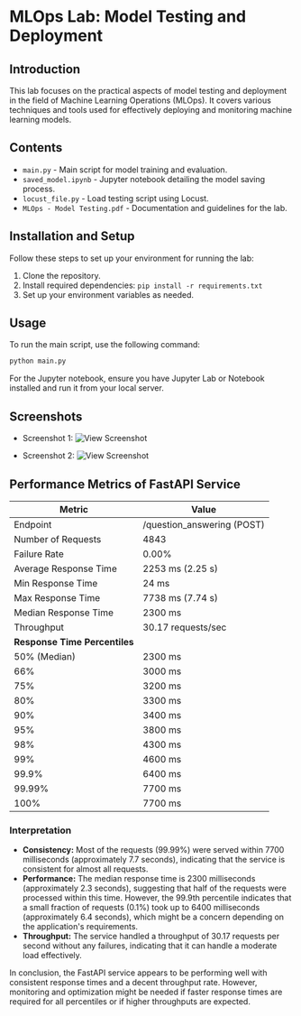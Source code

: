 
# MLOps Lab: Model Testing and Deployment

## Introduction
This lab focuses on the practical aspects of model testing and deployment in the field of Machine Learning Operations (MLOps). It covers various techniques and tools used for effectively deploying and monitoring machine learning models.

## Contents
- `main.py` - Main script for model training and evaluation.
- `saved_model.ipynb` - Jupyter notebook detailing the model saving process.
- `locust_file.py` - Load testing script using Locust.
- `MLOps - Model Testing.pdf` - Documentation and guidelines for the lab.

## Installation and Setup
Follow these steps to set up your environment for running the lab:
1. Clone the repository.
2. Install required dependencies: `pip install -r requirements.txt`
3. Set up your environment variables as needed.

## Usage
To run the main script, use the following command:
```bash
python main.py
```
For the Jupyter notebook, ensure you have Jupyter Lab or Notebook installed and run it from your local server.

## Screenshots
- Screenshot 1: ![View Screenshot](https://cdn.discordapp.com/attachments/1191490101247758479/1193692594161582130/image.png)

- Screenshot 2: ![View Screenshot](https://cdn.discordapp.com/attachments/1191490101247758479/1193733299143725146/Screenshot_from_2024-01-08_02-49-31.png)





## Performance Metrics of FastAPI Service

| Metric                      | Value                      |
|-----------------------------|----------------------------|
| Endpoint                    | /question_answering (POST) |
| Number of Requests          | 4843                       |
| Failure Rate                | 0.00%                      |
| Average Response Time       | 2253 ms (2.25 s)           |
| Min Response Time           | 24 ms                      |
| Max Response Time           | 7738 ms (7.74 s)           |
| Median Response Time        | 2300 ms                    |
| Throughput                  | 30.17 requests/sec         |
| **Response Time Percentiles** |                            |
| 50% (Median)                | 2300 ms                    |
| 66%                         | 3000 ms                    |
| 75%                         | 3200 ms                    |
| 80%                         | 3300 ms                    |
| 90%                         | 3400 ms                    |
| 95%                         | 3800 ms                    |
| 98%                         | 4300 ms                    |
| 99%                         | 4600 ms                    |
| 99.9%                       | 6400 ms                    |
| 99.99%                      | 7700 ms                    |
| 100%                        | 7700 ms                    |

### Interpretation
- **Consistency:** Most of the requests (99.99%) were served within 7700 milliseconds (approximately 7.7 seconds), indicating that the service is consistent for almost all requests.
- **Performance:** The median response time is 2300 milliseconds (approximately 2.3 seconds), suggesting that half of the requests were processed within this time. However, the 99.9th percentile indicates that a small fraction of requests (0.1%) took up to 6400 milliseconds (approximately 6.4 seconds), which might be a concern depending on the application's requirements.
- **Throughput:** The service handled a throughput of 30.17 requests per second without any failures, indicating that it can handle a moderate load effectively.

In conclusion, the FastAPI service appears to be performing well with consistent response times and a decent throughput rate. However, monitoring and optimization might be needed if faster response times are required for all percentiles or if higher throughputs are expected.
